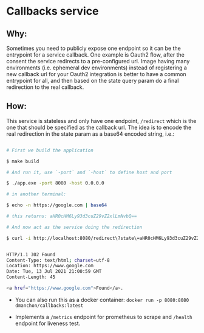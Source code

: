 Callbacks service
=================

Why:
---

Sometimes you need to publicly expose one endpoint so it can be the entrypoint for a service callback.
One example is Oauth2 flow, after the consent the service redirects to a pre-configured url.
Image having many environments (i.e. ephemeral dev environments) instead of registering a new callback url for your Oauth2 integration
is better to have a common entrypoint for all, and then based on the state query param do a final redirection to the real callback.

How:
---

This service is stateless and only have one endpoint, `/redirect` which is the one that should be specified as the callback url.
The idea is to encode the real redirection in the state param as a base64 encoded string, i.e.:

```bash

# First we build the application

$ make build

# And run it, use `-port` and `-host` to define host and port

$ ./app.exe -port 8080 -host 0.0.0.0

# in another terminal:

$ echo -n https://google.com | base64

# this returns: aHR0cHM6Ly93d3cuZ29vZ2xlLmNvbQ==

# And now act as the service doing the redirection

$ curl -i http://localhost:8080/redirect\?state\=aHR0cHM6Ly93d3cuZ29vZ2xlLmNvbQ==


HTTP/1.1 302 Found
Content-Type: text/html; charset=utf-8
Location: https://www.google.com
Date: Tue, 13 Jul 2021 21:00:59 GMT
Content-Length: 45

<a href="https://www.google.com">Found</a>.

```

- You can also run this as a docker container: `docker run -p 8080:8080 dmanchon/callbacks:latest`

- Implements a `/metrics` endpoint for prometheus to scrape and `/health` endpoint for liveness test.
